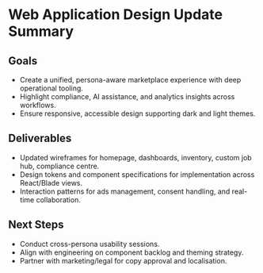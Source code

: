# Web Application Design Update Summary

## Goals
- Create a unified, persona-aware marketplace experience with deep operational tooling.
- Highlight compliance, AI assistance, and analytics insights across workflows.
- Ensure responsive, accessible design supporting dark and light themes.

## Deliverables
- Updated wireframes for homepage, dashboards, inventory, custom job hub, compliance centre.
- Design tokens and component specifications for implementation across React/Blade views.
- Interaction patterns for ads management, consent handling, and real-time collaboration.

## Next Steps
- Conduct cross-persona usability sessions.
- Align with engineering on component backlog and theming strategy.
- Partner with marketing/legal for copy approval and localisation.
